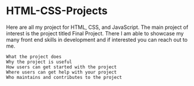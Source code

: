 # HTML-CSS-Projects
Here are all my project for HTML, CSS, and JavaScript. The main project of interest is the project titled Final Project. There I am able to showcase my many front end skills in development and if interested you can reach out to me. 


    What the project does
    Why the project is useful
    How users can get started with the project
    Where users can get help with your project
    Who maintains and contributes to the project

